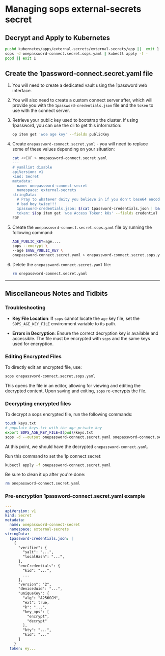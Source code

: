 # Managing sops external-secrets secret

## Decrypt and Apply to Kubernetes

```bash
pushd kubernetes/apps/external-secrets/external-secrets/app ||  exit 1
sops -d onepassword-connect.secret.sops.yaml | kubectl apply -f -
popd || exit 1
```

## Create the 1password-connect.secret.yaml file

1. You will need to create a dedicated vault using the
   1password web interface.

1. You will also need to create a custom connect server
   after, which will provide you with the `1password-credentials.json` file
   and the `token` to use with the connect server.

1. Retrieve your public key used to bootstrap the cluster. If using 1password,
   you can use the cli to get this information:

   ```bash
   op item get 'woe age key' --fields publicKey
   ```

1. Create `onepassword-connect.secret.yaml` - you will need to replace
   some of these values depending on your situation:

   ```bash
   cat <<EOF > onepassword-connect.secret.yaml
   ---
   # yamllint disable
   apiVersion: v1
   kind: Secret
   metadata:
     name: onepassword-connect-secret
     namespace: external-secrets
   stringData:
     # Pray to whatever deity you believe in if you don't base64 encode this
     # bad boy twice!!!
     1password-credentials.json: $(cat 1password-credentials.json | base64 | base64)
     token: $(op item get 'woe Access Token: k8s' --fields credential | base64)
   EOF
   ```

1. Create the `onepassword-connect.secret.sops.yaml` file by running the
   following command:

   ```bash
   AGE_PUBLIC_KEY=age....
   sops --encrypt \
   --age $AGE_PUBLIC_KEY \
   onepassword-connect.secret.yaml > onepassword-connect.secret.sops.yaml
   ```

1. Delete the `onepassword-connect.secret.yaml` file:

   ```bash
   rm onepassword-connect.secret.yaml
   ```

---

## Miscellaneous Notes and Tidbits

### Troubleshooting

- **Key File Location**: If `sops` cannot locate the `age` key file, set the
  `SOPS_AGE_KEY_FILE` environment variable to its path.

- **Errors in Decryption**: Ensure the correct decryption key is available and
  accessible. The file must be encrypted with `sops` and the same keys used for
  encryption.

### Editing Encrypted Files

To directly edit an encrypted file, use:

```bash
sops onepassword-connect.secret.sops.yaml
```

This opens the file in an editor, allowing for viewing and editing the
decrypted content. Upon saving and exiting, `sops` re-encrypts the file.

### Decrypting encrypted files

To decrypt a sops encrypted file, run the following commands:

```bash
touch keys.txt
# populate keys.txt with the age private key
export SOPS_AGE_KEY_FILE=$(pwd)/keys.txt
sops -d --output onepassword-connect.secret.yaml onepassword-connect.secret.sops.yaml
```

At this point, we should have the decrypted `onepassword-connect.yaml`.

Run this command to set the 1p connect secret:

```bash
kubectl apply -f onepassword-connect.secret.yaml
```

Be sure to clean it up after you're done:

```bash
rm onepassword-connect.secret.yaml
```

### Pre-encryption 1password-connect.secret.yaml example

```yaml
---
apiVersion: v1
kind: Secret
metadata:
  name: onepassword-connect-secret
  namespace: external-secrets
stringData:
  1password-credentials.json: |
    {
      "verifier": {
        "salt": "...",
        "localHash": "...",
      },
      "encCredentials": {
        "kid": "...",
        ...
      },
      "version": "2",
      "deviceUuid": "...",
      "uniqueKey": {
        "alg": "A256GCM",
        "ext": true,
        "k": "...",
        "key_ops": [
          "encrypt",
          "decrypt"
        ],
        "kty": "...",
        "kid": "..."
      }
    }
  token: ey...
```
